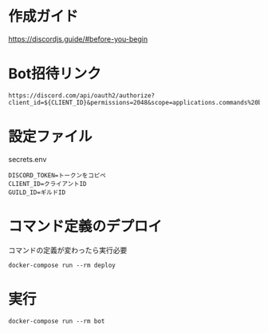# 作成ガイド

https://discordjs.guide/#before-you-begin

# Bot招待リンク

```
https://discord.com/api/oauth2/authorize?client_id=${CLIENT_ID}&permissions=2048&scope=applications.commands%20bot
```

# 設定ファイル

secrets.env

```
DISCORD_TOKEN=トークンをコピペ
CLIENT_ID=クライアントID
GUILD_ID=ギルドID
```

# コマンド定義のデプロイ

コマンドの定義が変わったら実行必要

```
docker-compose run --rm deploy
```

# 実行

```
docker-compose run --rm bot
```
